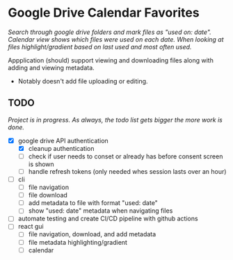 # Google Drive Calendar Favorites
_Search through google drive folders and mark files as "used on: date". Calendar view shows which files were used on each date. When looking at files highlight/gradient based on last used and most often used._

Appplication (should) support viewing and downloading files along with adding and viewing metadata.
- Notably doesn't add file uploading or editing.

## TODO

_Project is in progress. As always, the todo list gets bigger the more work is done._

- [x] google drive API authentication
    - [x] cleanup authentication
    - [ ] check if user needs to conset or already has before consent screen is shown
    - [ ] handle refresh tokens (only needed whes session lasts over an hour)
- [ ] cli
    - [ ] file navigation
    - [ ] file download
    - [ ] add metadata to file with format "used: date"
    - [ ] show "used: date" metadata when navigating files
- [ ] automate testing and create CI/CD pipeline with github actions
- [ ] react gui
    - [ ] file navigation, download, and add metadata
    - [ ] file metadata highlighting/gradient
    - [ ] calendar
